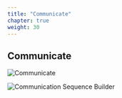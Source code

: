 ```yaml
---
title: "Communicate"
chapter: true
weight: 30
---
```


## Communicate

![Communicate](/images/Communicate.jpg)

![Communication Sequence Builder](/images/SequenceBuilder.jpg)